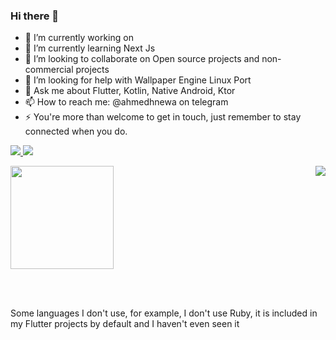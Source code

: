 ### Hi there 👋

<!--

- ⚡ Fun fact: ...
-->
- 🔭 I’m currently working on 
- 🌱 I’m currently learning Next Js
- 👯 I’m looking to collaborate on Open source projects and non-commercial projects
- 🤔 I’m looking for help with Wallpaper Engine Linux Port
- 💬 Ask me about Flutter, Kotlin, Native Android, Ktor
- 📫 How to reach me: @ahmedhnewa on telegram
- ⚡ You're more than welcome to get in touch, just remember to stay connected when you do.

<p class="center">
  <a href="https://www.youtube.com/@ahmedhnewa"> <img src="https://img.shields.io/badge/Youtube-DarkZeroOne-red"/> </a>
  <a href="https://www.ahmedriad.com/"> <img src="https://img.shields.io/badge/%20-Website%20-lightgrey"/> </a>
  <br>
</p>

<img src="https://github-readme-stats-sigma-five.vercel.app/api/top-langs/?username=ahmedhnewa&layout=compact&langs_count=50" align="right" />
<img src="https://github-readme-stats-sigma-five.vercel.app/api?username=ahmedhnewa" height="165" />

<br><br>
<p>Some languages I don't use, for example, I don't use Ruby, it is included in my Flutter projects by default and I haven't even seen it</p>
